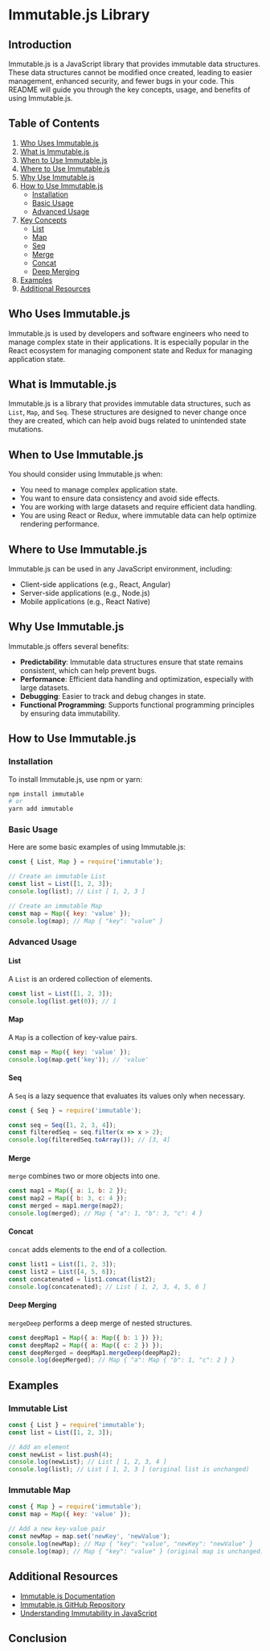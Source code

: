 # Immutable.js Library

## Introduction

Immutable.js is a JavaScript library that provides immutable data structures. These data structures cannot be modified once created, leading to easier management, enhanced security, and fewer bugs in your code. This README will guide you through the key concepts, usage, and benefits of using Immutable.js.

## Table of Contents

1. [Who Uses Immutable.js](#who-uses-immutablejs)
2. [What is Immutable.js](#what-is-immutablejs)
3. [When to Use Immutable.js](#when-to-use-immutablejs)
4. [Where to Use Immutable.js](#where-to-use-immutablejs)
5. [Why Use Immutable.js](#why-use-immutablejs)
6. [How to Use Immutable.js](#how-to-use-immutablejs)
   - [Installation](#installation)
   - [Basic Usage](#basic-usage)
   - [Advanced Usage](#advanced-usage)
7. [Key Concepts](#key-concepts)
   - [List](#list)
   - [Map](#map)
   - [Seq](#seq)
   - [Merge](#merge)
   - [Concat](#concat)
   - [Deep Merging](#deep-merging)
8. [Examples](#examples)
9. [Additional Resources](#additional-resources)

## Who Uses Immutable.js

Immutable.js is used by developers and software engineers who need to manage complex state in their applications. It is especially popular in the React ecosystem for managing component state and Redux for managing application state.

## What is Immutable.js

Immutable.js is a library that provides immutable data structures, such as `List`, `Map`, and `Seq`. These structures are designed to never change once they are created, which can help avoid bugs related to unintended state mutations.

## When to Use Immutable.js

You should consider using Immutable.js when:
- You need to manage complex application state.
- You want to ensure data consistency and avoid side effects.
- You are working with large datasets and require efficient data handling.
- You are using React or Redux, where immutable data can help optimize rendering performance.

## Where to Use Immutable.js

Immutable.js can be used in any JavaScript environment, including:
- Client-side applications (e.g., React, Angular)
- Server-side applications (e.g., Node.js)
- Mobile applications (e.g., React Native)

## Why Use Immutable.js

Immutable.js offers several benefits:
- **Predictability**: Immutable data structures ensure that state remains consistent, which can help prevent bugs.
- **Performance**: Efficient data handling and optimization, especially with large datasets.
- **Debugging**: Easier to track and debug changes in state.
- **Functional Programming**: Supports functional programming principles by ensuring data immutability.

## How to Use Immutable.js

### Installation

To install Immutable.js, use npm or yarn:

```bash
npm install immutable
# or
yarn add immutable
```

### Basic Usage

Here are some basic examples of using Immutable.js:

```javascript
const { List, Map } = require('immutable');

// Create an immutable List
const list = List([1, 2, 3]);
console.log(list); // List [ 1, 2, 3 ]

// Create an immutable Map
const map = Map({ key: 'value' });
console.log(map); // Map { "key": "value" }
```

### Advanced Usage

#### List

A `List` is an ordered collection of elements.

```javascript
const list = List([1, 2, 3]);
console.log(list.get(0)); // 1
```

#### Map

A `Map` is a collection of key-value pairs.

```javascript
const map = Map({ key: 'value' });
console.log(map.get('key')); // 'value'
```

#### Seq

A `Seq` is a lazy sequence that evaluates its values only when necessary.

```javascript
const { Seq } = require('immutable');

const seq = Seq([1, 2, 3, 4]);
const filteredSeq = seq.filter(x => x > 2);
console.log(filteredSeq.toArray()); // [3, 4]
```

#### Merge

`merge` combines two or more objects into one.

```javascript
const map1 = Map({ a: 1, b: 2 });
const map2 = Map({ b: 3, c: 4 });
const merged = map1.merge(map2);
console.log(merged); // Map { "a": 1, "b": 3, "c": 4 }
```

#### Concat

`concat` adds elements to the end of a collection.

```javascript
const list1 = List([1, 2, 3]);
const list2 = List([4, 5, 6]);
const concatenated = list1.concat(list2);
console.log(concatenated); // List [ 1, 2, 3, 4, 5, 6 ]
```

#### Deep Merging

`mergeDeep` performs a deep merge of nested structures.

```javascript
const deepMap1 = Map({ a: Map({ b: 1 }) });
const deepMap2 = Map({ a: Map({ c: 2 }) });
const deepMerged = deepMap1.mergeDeep(deepMap2);
console.log(deepMerged); // Map { "a": Map { "b": 1, "c": 2 } }
```

## Examples

### Immutable List

```javascript
const { List } = require('immutable');
const list = List([1, 2, 3]);

// Add an element
const newList = list.push(4);
console.log(newList); // List [ 1, 2, 3, 4 ]
console.log(list); // List [ 1, 2, 3 ] (original list is unchanged)
```

### Immutable Map

```javascript
const { Map } = require('immutable');
const map = Map({ key: 'value' });

// Add a new key-value pair
const newMap = map.set('newKey', 'newValue');
console.log(newMap); // Map { "key": "value", "newKey": "newValue" }
console.log(map); // Map { "key": "value" } (original map is unchanged)
```

## Additional Resources

- [Immutable.js Documentation](https://immutable-js.github.io/immutable-js/)
- [Immutable.js GitHub Repository](https://github.com/immutable-js/immutable-js)
- [Understanding Immutability in JavaScript](https://blog.logrocket.com/understanding-immutability-in-javascript/)

## Conclusion
